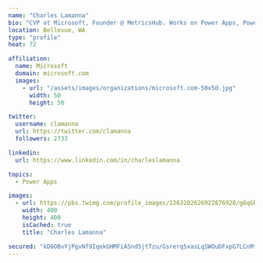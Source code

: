 ```yaml
---
name: "Charles Lamanna"
bio: "CVP at Microsoft, Founder @ MetricsHub. Works on Power Apps, Power Automate, Power Virtual Agent, Common Data Service and Dynamics 365."
location: Bellevue, WA
type: "profile"
heat: 72

affiliation:
  name: Microsoft
  domain: microsoft.com
  images:
    - url: "/assets/images/organizations/microsoft.com-50x50.jpg"
      width: 50
      height: 50

twitter:
  username: clamanna
  url: https://twitter.com/clamanna
  followers: 2733

linkedin:
  url: https://www.linkedin.com/in/charleslamanna

topics:
  - Power Apps

images:
  - url: https://pbs.twimg.com/profile_images/1263202626922876928/g6qGbHZ-_400x400.jpg
    width: 400
    height: 400
    isCached: true
    title: "Charles Lamanna"

secured: "kD6OBvYjPgvNf9IqekGHMFiASnd5jtTzu/Gsrerq5xasLqSWOuDFxpG7LCnMtaJ0vXQ/VYIG52m3jrJ5rS7EuZ33NYbui1F/4dARPhzHAhwT2R9C3RaUGDwhv4Rbmn9s9YKyYar+vRPyNPJhbBVjOWKrcDPNa24ForkWMLtLb7+CaobGDi0e5/1bBSZ0KhgvpiXRT6JyM45chT0e6CfxExIy6Jt6fwxnBtCQlBQyNq4RHKB91QQ3YGhd6Z0BpqbBtAmyrt0BItXzHYnocZ8VnR0MOQa8zE+SCZT2XkUGrU/ecBuAbuP8Fg1kexTBddlhqwJx3m1BU8P63PL/jKTzmOtbEVqyA22l1CzTyau6OsPF1rhnlQvWmgs8koLy3rh3uw4j5RInEkLmJK/dZ3rSlEIjPybSYexWWtsfPlZBmfI=;cohd3qSnYXhtWwUcCu2khg=="
---
```


